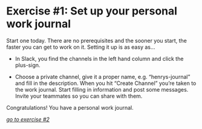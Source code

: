 # Exercise #1: Set up your personal work journal 

Start one today. There are no prerequisites and the sooner you start, the faster you can get to work on it.
Setting it up is as easy as…

- In Slack, you find the channels in the left hand column and click the plus-sign.

- Choose a private channel, give it a proper name, e.g. “henrys-journal” and fill in the description. When you hit “Create Channel” you’re taken to the work journal. Start filling in information and post some messages.
Invite your teammates so you can share with them.

Congratulations! You have a personal work journal.

[_go to exercise #2_](ex2%20Use%20a%20bot%20for%20your%20daily%20updates.md)